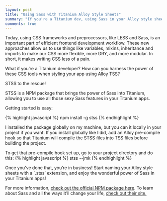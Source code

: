 ```yaml
---
layout: post
title: "Using Sass with Titanium Alloy Style Sheets"
summary: "If you're a Titanium dev, using Sass in your Alloy style sheets can save a bunch of time and make your code much more DRY. This post looks at how to get Sass up and running with Titanium."
comments: true
---
```


Today, using CSS frameworks and preprocessors, like LESS and Sass, is an important part of efficient frontend development workflow. These new approaches allow us to use things like variables, mixins, inheritance and imports to make our CSS more flexible, more DRY, and more modular. In short, it makes writing CSS less of a pain.

What if you’re a Titanium developer? How can you harness the power of these CSS tools when styling your app using Alloy TSS?

STSS to the rescue!

STSS is a NPM package that brings the power of Sass into Titanium, allowing you to use all those sexy Sass features in your Titanium apps.

Getting started is easy:

{% highlight javascript %}
npm install -g stss
{% endhighlight %}

I installed the package globally on my machine, but you can it locally in your project if you want. If you install globally like I did, add an Alloy pre-compile hook so that Titanium will compile the STSS files into TSS files before building the project.

To get that pre-compile hook set up, go to your project directory and do this:
{% highlight javascript %}
stss --jmk
{% endhighlight %}

Once you’ve done that, you’re in business! Start naming your Alloy style sheets with a `.stss’ extension, and enjoy the wonderful power of Sass in your Titanium apps!

For more information, [check out the official NPM package here](https://www.npmjs.org/package/stss). To learn about Sass and all the ways it’ll change your life, [check out their site.](http://www.sass-lang.org/)